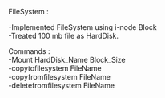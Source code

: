FileSystem :

-Implemented FileSystem using i-node Block<br>
-Treated 100 mb file as HardDisk.

Commands :<br>
-Mount HardDisk_Name Block_Size <br>
-copytofilesystem       FileName<br>
-copyfromfilesystem	FileName<br>
-deletefromfilesystem   FileName<br>
